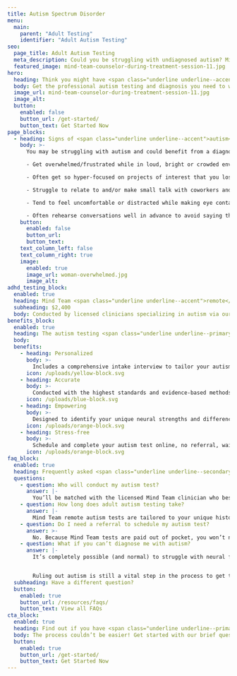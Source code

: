 ```yaml
---
title: Autism Spectrum Disorder
menu:
  main:
    parent: "Adult Testing"
    identifier: "Adult Autism Testing"
seo:
  page_title: Adult Autism Testing
  meta_description: Could you be struggling with undiagnosed autism? Mind Team online adult autism tests are the professional, stress-free way to get answers.
  featured_image: mind-team-counselor-during-treatment-session-11.jpg
hero:
  heading: Think you might have <span class="underline underline--accent">autism</span>?
  body: Get the professional autism testing and diagnosis you need to work <em>with</em> your mind, all from the comfort of home.
  image_url: mind-team-counselor-during-treatment-session-11.jpg
  image_alt:
  button:
    enabled: false
    button_url: /get-started/
    button_text: Get Started Now
page_blocks:
  - heading: Signs of <span class="underline underline--accent">autism</span> in adults
    body: >-
      You may be struggling with autism and could benefit from a diagnosis if you:

      - Get overwhelmed/frustrated while in loud, bright or crowded environments. 

      - Often get so hyper-focused on projects of interest that you lose track of time. 

      - Struggle to relate to and/or make small talk with coworkers and peers. 

      - Tend to feel uncomfortable or distracted while making eye contact. 

      - Often rehearse conversations well in advance to avoid saying the “wrong” thing.
    button:
      enabled: false
      button_url:
      button_text:
    text_column_left: false
    text_column_right: true
    image:
      enabled: true
      image_url: woman-overwhelmed.jpg
      image_alt:
adhd_testing_block:
  enabled: true
  heading: Mind Team <span class="underline underline--accent">remote</span> adult autism testing.
  subheading: $2,400
  body: Conducted by licensed clinicians specializing in autism via our secure, remote platform.
benefits_block:
  enabled: true
  heading: The autism testing <span class="underline underline--primary">you deserve</span>.
  body:
  benefits:
    - heading: Personalized
      body: >-
        Includes a comprehensive intake interview to tailor your autism assessment and results to your unique background and concerns.
      icon: /uploads/yellow-block.svg
    - heading: Accurate
      body: >-
        Conducted with the highest standards and evidence-based methods.
      icon: /uploads/blue-block.svg
    - heading: Empowering
      body: >-
        Designed to identify your unique neural strengths and differences and guide you on the best path to work <em>with</em> your mind.
      icon: /uploads/orange-block.svg
    - heading: Stress-free
      body: >-
        Schedule and complete your autism test online, no referral, wait-time or commute necessary.
      icon: /uploads/orange-block.svg
faq_block:
  enabled: true
  heading: Frequently asked <span class="underline underline--secondary">autism testing</span> questions
  questions:
    - question: Who will conduct my autism test?
      answer: |-
        You’ll be matched with the licensed Mind Team clinician who best fits your needs, like those on our team specializing in autism.
    - question: How long does adult autism testing take?
      answer: |-
        Mind Team remote autism tests are tailored to your unique history, background and concerns, and vary in length. We’ll prepare you with what to expect before your test.
    - question: Do I need a referral to schedule my autism test?
      answer: >-
        No. Because Mind Team tests are paid out of pocket, you won’t need to obtain or wait for a referral to schedule your autism test.
    - question: What if you can’t diagnose me with autism?
      answer: |-
        It’s completely possible (and normal) to struggle with neural functions related to autism without meeting the full symptomatic requirements for an official condition diagnosis. 


        Ruling out autism is still a vital step in the process to get the answers and support you need to work <em>with</em> your unique mind, and Mind Team treatment services can help, regardless if you have an official autism diagnosis or not.
  subheading: Have a different question?
  button:
    enabled: true
    button_url: /resources/faqs/
    button_text: View all FAQs
cta_block:
  enabled: true
  heading: Find out if you have <span class="underline underline--primary">autism</span>.
  body: The process couldn’t be easier! Get started with our brief questionnaire.
  button:
    enabled: true
    button_url: /get-started/
    button_text: Get Started Now
---
```

